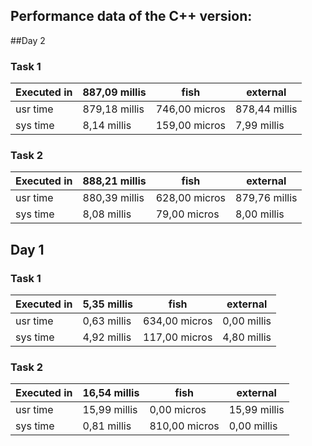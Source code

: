 ## Performance data of the C++ version:

##Day 2
### Task 1
|Executed in | 887,09 millis  |  fish     |      external |
|-|-|-|-|
|   usr time | 879,18 millis | 746,00 micros|  878,44 millis |
 |  sys time  |  8,14 millis | 159,00 micros  |  7,99 millis |

### Task 2

|Executed in | 888,21 millis |   fish   |        external |
|-|-|-|-|
|   usr time | 880,39 millis|  628,00 micros| 879,76 millis |
|   sys time  |  8,08 millis |  79,00 micros |   8,00 millis |

## Day 1
### Task 1
|Executed in  |  5,35 millis   | fish        |   external |
|-|-|-|-|
|   usr time   | 0,63 millis | 634,00 micros   | 0,00 millis |
|   sys time  |  4,92 millis | 117,00 micros  |  4,80 millis |
   
### Task 2

|Executed in |  16,54 millis  |  fish        |   external |
|-|-|-|-|
|   usr time  | 15,99 millis |   0,00 micros  | 15,99 millis |
 |  sys time|    0,81 millis|  810,00 micros  |  0,00 millis |

